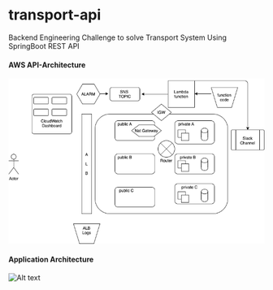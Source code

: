 # transport-api
Backend Engineering Challenge to solve Transport System Using SpringBoot REST API


#### AWS API-Architecture

![Alt text](https://github.com/prasanna12510/student-restful-api/blob/master/doc/img/APIArchicture.png?raw=true "AWSArchitecture")

#### Application Architecture

![Alt text](https://github.com/prasanna12510/student-restful-api/blob/master/doc/img/ApplicationArchitecture.png?raw=true "APIArchitecture")
